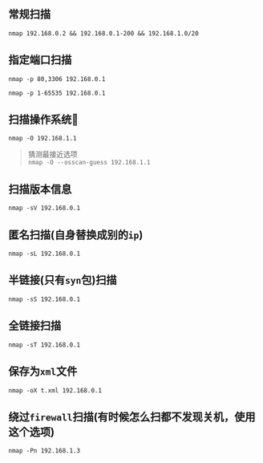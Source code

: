 ## 常规扫描

`nmap 192.168.0.2 && 192.168.0.1-200 && 192.168.1.0/20`


## 指定端口扫描

`nmap -p 80,3306 192.168.0.1`

`nmap -p 1-65535 192.168.0.1`

##  扫描操作系统
`nmap -O 192.168.1.1`

> 猜测最接近选项<br>
`nmap -O --osscan-guess 192.168.1.1`

## 扫描版本信息
`nmap -sV 192.168.0.1`

## 匿名扫描(自身替换成别的`ip`)
`nmap -sL 192.168.0.1`


## 半链接(只有`syn`包)扫描

`nmap -sS 192.168.0.1`

## 全链接扫描

`nmap -sT 192.168.0.1`

## 保存为`xml`文件

`nmap -oX t.xml 192.168.0.1`


## 绕过`firewall`扫描(有时候怎么扫都不发现关机，使用这个选项)

`nmap -Pn 192.168.1.3`